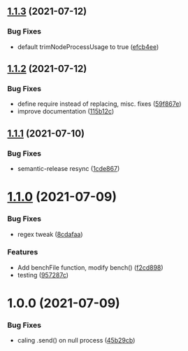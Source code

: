 ## [1.1.3](https://github.com/AcroMedia/sloth/compare/v1.1.2...v1.1.3) (2021-07-12)


### Bug Fixes

* default trimNodeProcessUsage to true ([efcb4ee](https://github.com/AcroMedia/sloth/commit/efcb4eebb5fd85e84f8f814929c13f1dc9d0d0da))

## [1.1.2](https://github.com/AcroMedia/sloth/compare/v1.1.1...v1.1.2) (2021-07-12)


### Bug Fixes

* define require instead of replacing, misc. fixes ([59f867e](https://github.com/AcroMedia/sloth/commit/59f867ef2ffea6561277a085ff2810cdc1d3e6e8))
* improve documentation ([115b12c](https://github.com/AcroMedia/sloth/commit/115b12c02b523cb47fdd017aa89b4fbd805f9d94))

## [1.1.1](https://github.com/AcroMedia/sloth/compare/v1.1.0...v1.1.1) (2021-07-10)


### Bug Fixes

* semantic-release resync ([1cde867](https://github.com/AcroMedia/sloth/commit/1cde867ce4998fa324f4f88d865426c3d1566385))

# [1.1.0](https://github.com/AcroMedia/sloth/compare/v1.0.0...v1.1.0) (2021-07-09)


### Bug Fixes

* regex tweak ([8cdafaa](https://github.com/AcroMedia/sloth/commit/8cdafaa26f08078f8cc9cfd752fdc0d4877ba3ca))


### Features

* Add benchFile function, modify bench() ([f2cd898](https://github.com/AcroMedia/sloth/commit/f2cd89878e8eee1bc66749f69bf846c73cbccbe5))
* testing ([957287c](https://github.com/AcroMedia/sloth/commit/957287ce41d5266c9eea05a192ca9170d1f790a1))

# 1.0.0 (2021-07-09)

### Bug Fixes

* caling .send() on null process ([45b29cb](https://github.com/AcroMedia/sloth/commit/45b29cb7be828d8e0a6f1f5c79a7b3f1ba50fe98))

